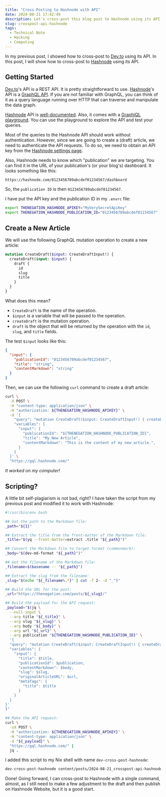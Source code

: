 ```yaml
---
title: "Cross-Posting to Hashnode with API"
date: 2024-08-21 17:42:49
description: Let's cross-post this blog post to Hashnode using its API.
slug: crosspost-api-hashnode
tags:
  - Technical Note
  - Hacking
  - Computing
---
```


In my previous post, I showed how to cross-post to [Dev.to] using its API. In
this post, I will show how to cross-post to [Hashnode] using its API.

<!--more-->

## Getting Started

[Dev.to]'s API is a REST API. It is pretty straightforward to use. [Hashnode]'s
API is a [GraphQL API]. If you are not familiar with GraphQL, you can think of
it as a query language running over HTTP that can traverse and manipulate the
data graph.

[Hashnode] API is [well-documented]. Also, it comes with a [GraphiQL]
[playground]. You can use the playground to explore the API and test your
queries.

Most of the queries to the Hashnode API should work without authentication.
However, since we are going to create a (draft) article, we need to authenticate
the API requests. To do so, we need to obtain an API key from the [Hashnode
settings page].

Also, Hashnode needs to know which "publication" we are targeting. You can find
it in the URL of your publication's (or your blog's) dashboard. It looks
something like this:

```txt
https://hashnode.com/0123456789abcdef01234567/dashboard
```

So, the `publication ID` is then `0123456789abcdef01234567`.

I have put the API key and the publication ID in my `.envrc` file:

```sh
export THENEGATION_HASHNODE_APIKEY="MyVerySecretApiKey"
export THENEGATION_HASHNODE_PUBLICATION_ID="0123456789abcdef01234567"
```

## Create a New Article

We will use the following GraphQL mutation operation to create a new article:

```graphql
mutation CreateDraft($input: CreateDraftInput!) {
  createDraft(input: $input) {
    draft {
      id
      slug
      title
    }
  }
}
```

What does this mean?

- `CreateDraft` is the name of the operation.
- `$input` is a variable that will be passed to the operation.
- `createDraft` is the mutation operation.
- `draft` is the object that will be returned by the operation with the `id`,
  `slug`, and `title` fields.

The test `$input` looks like this:

```json
{
  "input": {
    "publicationId": "0123456789abcdef01234567",
    "title": "string",
    "contentMarkdown": "string"
  }
}
```

Then, we can use the following `curl` command to create a draft article:

```sh
curl \
  -X POST \
  -H "content-type: application/json" \
  -H "authorization: ${THENEGATION_HASHNODE_APIKEY}" \
  -d '{
    "query": "mutation CreateDraft($input: CreateDraftInput!) { createDraft(input: $input) { draft { id slug title } } }",
    "variables": {
      "input": {
        "publicationId": "${THENEGATION_HASHNODE_PUBLICATION_ID}",
        "title": "My New Article",
        "contentMarkdown": "This is the content of my new article.",
      }
    }
  }' \
  "https://gql.hashnode.com/"
```

_It worked on my computer!_

## Scripting?

A little bit self-plagiarism is not bad, right? I have taken the script from my
previous post and modified it to work with Hashnode:

```sh
#!/usr/bin/env bash

## Get the path to the Markdown file:
_path="${1}"

## Extract the title from the front-matter of the Markdown file:
_title="$(yq --front-matter=extract .title "${_path}")"

## Convert the Markdown file to target format (commonmark):
_body="$(dev-md-format "${_path}")"

## Get the filename of the Markdown file:
_filename=$(basename -- "${_path}")

## Extract the slug from the filename:
_slug="$(echo "${_filename%.*}" | cut -f 2- -d "_")"

## Build the URL for the post:
_url="https://thenegation.com/posts/${_slug}/"

## Build the payload for the API request:
_payload="$(jq \
  --null-input \
  --arg title "${_title}" \
  --arg slug "${_slug}" \
  --arg body "${_body}" \
  --arg url "${_url}" \
  --arg publication "${THENEGATION_HASHNODE_PUBLICATION_ID}" \
  '{
  "query": "mutation CreateDraft($input: CreateDraftInput!) { createDraft(input: $input) { draft { id slug title } } }",
  "variables": {
    "input": {
      "title": $title,
      "publicationId": $publication,
      "contentMarkdown": $body,
      "slug": $slug,
      "originalArticleURL": $url,
      "metaTags": {
        "title": $title
      }
    }
  }
}'
)"

## Make the API request:
curl \
  -sX POST \
  -H "authorization: ${THENEGATION_HASHNODE_APIKEY}" \
  -H "content-type: application/json" \
  -d "${_payload}" \
  "https://gql.hashnode.com/" |
  jq .
```

I added this script to my Nix shell with name `dev-cross-post-hashnode`:

```sh
dev-cross-post-hashnode content/posts/2024-08-21_crosspost-api-hashnode.md
```

Done! Going forward, I can cross-post to Hashnode with a single command, almost,
as I still need to make a few adjustment to the draft and then publish on
Hashnode Website, but it is a good start.

<!-- REFERENCES -->

[Dev.to]: https://dev.to
[Hashnode]: https://hashnode.com
[GraphQL API]: https://graphql.org
[well-documented]: https://apidocs.hashnode.com
[GraphiQL]: https://github.com/graphql/graphiql
[playground]: https://gql.hashnode.com
[Hashnode settings page]: https://hashnode.com/settings/developer
